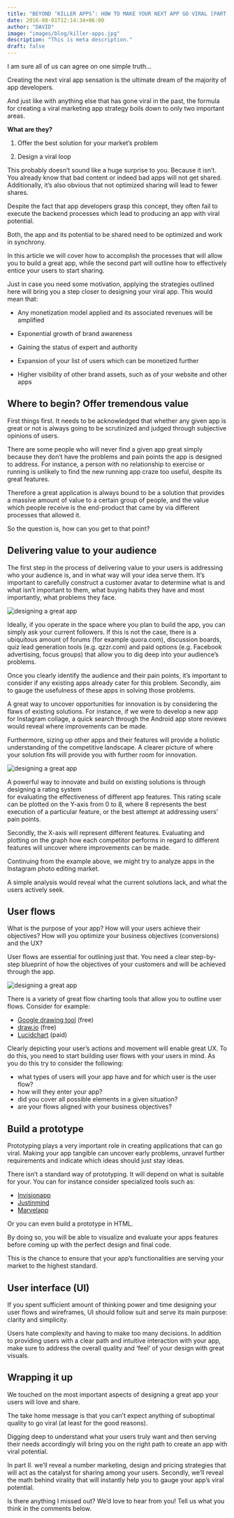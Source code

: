 ```yaml
---
title: "BEYOND ‘KILLER APPS’: HOW TO MAKE YOUR NEXT APP GO VIRAL [PART 1]"
date: 2016-08-01T12:14:34+06:00
author: "DAVID"
image: "images/blog/killer-apps.jpg"
description: "This is meta description."
draft: false
---
```


I am sure all of us can agree on one simple truth…

Creating the next viral app sensation is the ultimate dream of the majority of app developers.

And just like with anything else that has gone viral in the past, the formula for creating a viral marketing app strategy boils down to only two important areas.

**What are they?**

1. Offer the best solution for your market’s problem

2. Design a viral loop

This probably doesn’t sound like a huge surprise to you. Because it isn’t. You already know that bad content or indeed bad apps will not get shared. Additionally, it’s also obvious that not optimized sharing will lead to fewer shares.

Despite the fact that app developers grasp this concept, they often fail to execute the backend processes which lead to producing an app with viral potential.

Both, the app and its potential to be shared need to be optimized and work in synchrony.

In this article we will cover how to accomplish the processes that will allow you to build a great app, while the second part will outline how to effectively entice your users to start sharing.

Just in case you need some motivation, applying the strategies outlined here will bring you a step closer to designing your viral app. This would mean that:

- Any monetization model applied and its associated revenues will be amplified

- Exponential growth of brand awareness

- Gaining the status of expert and authority

- Expansion of your list of users which can be monetized further

- Higher visibility of other brand assets, such as of your website and other apps

## **Where to begin? Offer tremendous value**

First things first. It needs to be acknowledged that whether any given app is great or not is always going to be scrutinized and judged through subjective opinions of users.

There are some people who will never find a given app great simply because they don’t have the problems and pain points the app is designed to address. For instance, a person with no relationship to exercise or running is unlikely to find the new running app craze too useful, despite its great features.

Therefore a great application is always bound to be a solution that provides a massive amount of value to a certain group of people, and the value which people receive is the end-product that came by via different processes that allowed it.

So the question is, how can you get to that point?

## **Delivering value to your audience**

The first step in the process of delivering value to your users is addressing who your audience is, and in what way will your idea serve them. It’s important to carefully construct a customer avatar to determine what is and what isn’t important to them, what buying habits they have and most importantly, what problems they face.

![designing a great app](/images/blog/complaints-1024x512.jpg)

Ideally, if you operate in the space where you plan to build the app, you can simply ask your current followers. If this is not the case, there is a ubiquitous amount of forums (for example quora.com), discussion boards, quiz lead generation tools (e.g. qzzr.com) and paid options (e.g. Facebook advertising, focus groups) that allow you to dig deep into your audience’s problems.

Once you clearly identify the audience and their pain points, it’s important to consider if any existing apps already cater for this problem. Secondly, aim to gauge the usefulness of these apps in solving those problems.

A great way to uncover opportunities for innovation is by considering the flaws of existing solutions. For instance, if we were to develop a new app for Instagram collage, a quick search through the Android app store reviews would reveal where improvements can be made.

Furthermore, sizing up other apps and their features will provide a holistic understanding of the competitive landscape. A clearer picture of where your solution fits will provide you with further room for innovation.

![designing a great app](/images/blog/graph.jpg)

A powerful way to innovate and build on existing solutions is through designing a rating system  
for evaluating the effectiveness of different app features. This rating scale can be plotted on the Y-axis from 0 to 8, where 8 represents the best execution of a particular feature, or the best attempt at addressing users’ pain points.

Secondly, the X-axis will represent different features. Evaluating and plotting on the graph how each competitor performs in regard to different features will uncover where improvements can be made.

Continuing from the example above, we might try to analyze apps in the Instagram photo editing market.

A simple analysis would reveal what the current solutions lack, and what the users actively seek.

## **User flows**

What is the purpose of your app? How will your users achieve their objectives? How will you optimize your business objectives (conversions) and the UX?

User flows are essential for outlining just that. You need a clear step-by-step blueprint of how the objectives of your customers and will be achieved through the app.

![designing a great app](/images/blog/user_flow.jpg)

There is a variety of great flow charting tools that allow you to outline user flows. Consider for example:

- [Google drawing tool](https://chrome.google.com/webstore/detail/google-drawings/mkaakpdehdafacodkgkpghoibnmamcme) (free)
- [draw.io](http://draw.io) (free)
- [Lucidchart](https://www.lucidchart.com) (paid)

Clearly depicting your user’s actions and movement will enable great UX. To do this, you need to start building user flows with your users in mind. As you do this try to consider the following:

- what types of users will your app have and for which user is the user flow?
- how will they enter your app?
- did you cover all possible elements in a given situation?
- are your flows aligned with your business objectives?

## **Build a prototype**

Prototyping plays a very important role in creating applications that can go viral. Making your app tangible can uncover early problems, unravel further requirements and indicate which ideas should just stay ideas.

There isn’t a standard way of prototyping. It will depend on what is suitable for your. You can for instance consider specialized tools such as:

- [Invisionapp](http://invisionapp.com)
- [Justinmind](http://justinmind.com)
- [Marvelapp](http://marvelapp.com)

Or you can even build a prototype in HTML.

By doing so, you will be able to visualize and evaluate your apps features before coming up with the perfect design and final code.

This is the chance to ensure that your app’s functionalities are serving your market to the highest standard.

## **User interface (UI)**

If you spent sufficient amount of thinking power and time designing your user flows and wireframes, UI should follow suit and serve its main purpose: clarity and simplicity.

Users hate complexity and having to make too many decisions. In addition to providing users with a clear path and intuitive interaction with your app, make sure to address the overall quality and ‘feel’ of your design with great visuals.

## **Wrapping it up**

We touched on the most important aspects of designing a great app your users will love and share.

The take home message is that you can’t expect anything of suboptimal quality to go viral (at least for the good reasons).

Digging deep to understand what your users truly want and then serving their needs accordingly will bring you on the right path to create an app with viral potential.

In part II. we’ll reveal a number marketing, design and pricing strategies that will act as the catalyst for sharing among your users. Secondly, we’ll reveal the math behind virality that will instantly help you to gauge your app’s viral potential.

Is there anything I missed out? We’d love to hear from you! Tell us what you think in the comments below.
